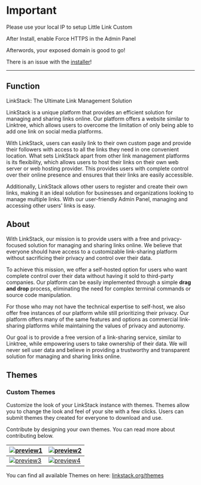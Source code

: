 
# Important

Please use your local IP to setup Little Link Custom

After Install, enable Force HTTPS in the Admin Panel

Afterwords, your exposed domain is good to go!

There is an issue with the [installer](https://github.com/LinkStackOrg/LinkStack/issues/354)!

---

## Function

LinkStack: The Ultimate Link Management Solution

LinkStack is a unique platform that provides an efficient solution for managing and sharing links online. Our platform offers a website similar to Linktree, which allows users to overcome the limitation of only being able to add one link on social media platforms.

With LinkStack, users can easily link to their own custom page and provide their followers with access to all the links they need in one convenient location. What sets LinkStack apart from other link management platforms is its flexibility, which allows users to host their links on their own web server or web hosting provider. This provides users with complete control over their online presence and ensures that their links are easily accessible.

Additionally, LinkStack allows other users to register and create their own links, making it an ideal solution for businesses and organizations looking to manage multiple links. With our user-friendly Admin Panel, managing and accessing other users' links is easy.

  

## About

With LinkStack, our mission is to provide users with a free and privacy-focused solution for managing and sharing links online. We believe that everyone should have access to a customizable link-sharing platform without sacrificing their privacy and control over their data.

To achieve this mission, we offer a self-hosted option for users who want complete control over their data without having it sold to third-party companies. Our platform can be easily implemented through a simple **drag and drop** process, eliminating the need for complex terminal commands or source code manipulation.

For those who may not have the technical expertise to self-host, we also offer free instances of our platform while still prioritizing their privacy. Our platform offers many of the same features and options as commercial link-sharing platforms while maintaining the values of privacy and autonomy.

Our goal is to provide a free version of a link-sharing service, similar to Linktree, while empowering users to take ownership of their data. We will never sell user data and believe in providing a trustworthy and transparent solution for managing and sharing links online.

## Themes

### Custom Themes

  

Customize the look of your LinkStack instance with themes. Themes allow you to change the look and feel of your site with a few clicks. Users can submit themes they created for everyone to download and use.

Contribute by designing your own themes. You can read more about contributing below.

  

| [![preview1](https://raw.githubusercontent.com/LinkStackOrg/stargazer/main/preview.png)](https://raw.githubusercontent.com/LinkStackOrg/stargazer/main/preview.png) | [![preview2](https://raw.githubusercontent.com/LinkStackOrg/Magic-Kingdom/main/preview.png)](https://raw.githubusercontent.com/LinkStackOrg/Magic-Kingdom/main/preview.png) |
| --- | --- |
| [![preview3](https://raw.githubusercontent.com/LinkStackOrg/polygon/main/preview.png)](https://raw.githubusercontent.com/LinkStackOrg/polygon/main/preview.png) | [![preview4](https://raw.githubusercontent.com/LinkStackOrg/PolySleek/main/preview.png)](https://raw.githubusercontent.com/LinkStackOrg/PolySleek/main/preview.png) |

  

You can find all available Themes on here: [linkstack.org/themes](https://linkstack.org/themes)
